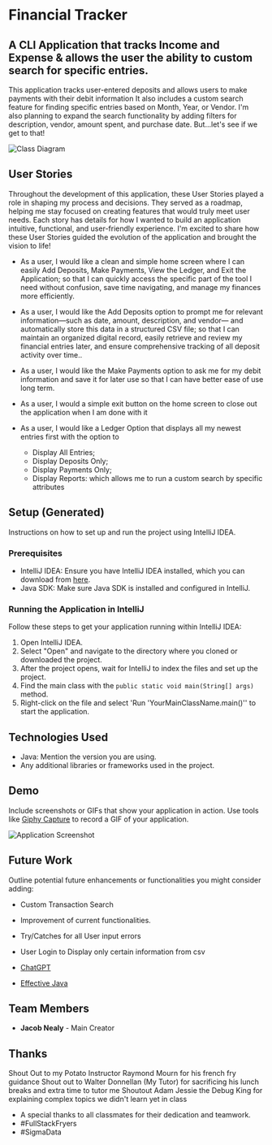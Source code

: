 # Financial Tracker

## A CLI Application that tracks Income and Expense & allows the user the ability to custom search for specific entries. 

This application tracks user-entered deposits and allows users to make payments with their debit information
It also includes a custom search feature for finding specific entries based on Month, Year, or Vendor. 
I'm also planning to expand the search functionality by adding filters for description, vendor, amount spent, and purchase date.
But...let's see if we get to that!

![Class Diagram](C:\Users\jacob\Desktop\pluralsight\capstones\FinancialTracker)

## User Stories
Throughout the development of this application, these User Stories played a role in shaping my process and decisions. 
They served as a roadmap, helping me stay focused on creating features that would truly meet user needs. 
Each story has details for how I wanted to build an application intuitive, functional, and user-friendly experience. 
I'm excited to share how these User Stories guided the evolution of the application and brought the vision to life!

- As a user, I would like a clean and simple home screen where I can easily Add Deposits, Make Payments, View the Ledger, and Exit the Application; 
so that I can quickly access the specific part of the tool I need without confusion, save time navigating, and manage my finances more efficiently.

- As a user, I would like the Add Deposits option to prompt me for relevant information—such as date, amount, description, and vendor— 
and automatically store this data in a structured CSV file; so that I can maintain an organized digital record, 
easily retrieve and review my financial entries later, and ensure comprehensive tracking of all deposit activity over time..

- As a user, I would like the Make Payments option to ask me for my debit information and save it for later use
so that I can have better ease of use long term.

- As a user, I would a simple exit button on the home screen to close out the application when I am done with it

- As a user, I would like a Ledger Option that displays all my newest entries first with the option to 
  * Display All Entries; 
  * Display Deposits Only; 
  * Display Payments Only; 
  * Display Reports: which allows me to run a custom search by specific attributes

## Setup (Generated)
Instructions on how to set up and run the project using IntelliJ IDEA.

### Prerequisites
- IntelliJ IDEA: Ensure you have IntelliJ IDEA installed, which you can download from [here](https://www.jetbrains.com/idea/download/).
- Java SDK: Make sure Java SDK is installed and configured in IntelliJ.

### Running the Application in IntelliJ

Follow these steps to get your application running within IntelliJ IDEA:

1. Open IntelliJ IDEA.
2. Select "Open" and navigate to the directory where you cloned or downloaded the project.
3. After the project opens, wait for IntelliJ to index the files and set up the project.
4. Find the main class with the `public static void main(String[] args)` method.
5. Right-click on the file and select 'Run 'YourMainClassName.main()'' to start the application.

## Technologies Used

- Java: Mention the version you are using.
- Any additional libraries or frameworks used in the project.

## Demo

Include screenshots or GIFs that show your application in action. Use tools like [Giphy Capture](https://giphy.com/apps/giphycapture) to record a GIF of your application.

![Application Screenshot](path/to/your/screenshot.png)

## Future Work

Outline potential future enhancements or functionalities you might consider adding:

- Custom Transaction Search
- Improvement of current functionalities.
- Try/Catches for all User input errors
- User Login to Display only certain information from csv


- [ChatGPT](https://chatgpt.com/)
- [Effective Java](https://www.example.com)

## Team Members

- **Jacob Nealy** - Main Creator

## Thanks

Shout Out to my Potato Instructor Raymond Mourn for his french fry guidance
Shout out to Walter Donnellan (My Tutor) for sacrificing his lunch breaks and extra time to tutor me
Shoutout Adam Jessie the Debug King for explaining complex topics we didn't learn yet in class

- A special thanks to all classmates for their dedication and teamwork.
- #FullStackFryers
- #SigmaData
 